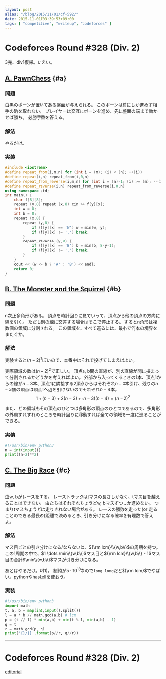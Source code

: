 ```yaml
---
layout: post
alias: "/blog/2015/11/01/cf-592/"
date: 2015-11-01T03:39:53+09:00
tags: [ "competitive", "writeup", "codeforces" ]
---
```


# Codeforces Round #328 (Div. 2)

3完、div1復帰。いえい。

<!-- more -->

## [A. PawnChess](http://codeforces.com/contest/592/problem/A) {#a}

### 問題

白黒のポーンが置いてある盤面が与えられる。
このポーンは前にしか進めず相手の駒を取れない。
プレイヤーは交互にポーンを進め、先に盤面の端まで動かせば勝ち。
必勝手番を答える。

### 解法

やるだけ。

### 実装

``` c++
#include <iostream>
#define repeat_from(i,m,n) for (int i = (m); (i) < (n); ++(i))
#define repeat(i,n) repeat_from(i,0,n)
#define repeat_from_reverse(i,m,n) for (int i = (n)-1; (i) >= (m); --(i))
#define repeat_reverse(i,n) repeat_from_reverse(i,0,n)
using namespace std;
int main() {
    char f[8][8];
    repeat (y,8) repeat (x,8) cin >> f[y][x];
    int w = 8;
    int b = 8;
    repeat (x,8) {
        repeat (y,8) {
            if (f[y][x] == 'W') w = min(w, y);
            if (f[y][x] != '.') break;
        }
        repeat_reverse (y,8) {
            if (f[y][x] == 'B') b = min(b, 8-y-1);
            if (f[y][x] != '.') break;
        }
    }
    cout << (w <= b ? 'A' : 'B') << endl;
    return 0;
}
```


## [B. The Monster and the Squirrel](http://codeforces.com/contest/592/problem/B) {#b}

### 問題

n次正多角形がある。
頂点を時計回りに見ていって、頂点から他の頂点の方向に線を引く。
ただし別の線に交差する場合はそこで停止する。
するとn角形は複数個の領域に分割される。
この領域を、すべて巡るには、最小で何本の境界をまたぐか。

### 解法

実験すると$(n-2)^2$ぽいので、本番中はそれで投げてしまえばよい。


実際領域の数は$(n-2)^2$で正しい。
頂点a, b間の直線が、別の直線が間に挟まって分割されるかどうかを考えればよい。
外部から入ってくるときの$1$本、頂点1からの線が$n-3$本、頂点1に隣接する2頂点からはそれぞれ$n-3$本引け、残りの$n-3$個の頂点は頂点1へ辺を引けないのでそれぞれ$n-4$本。
$$ 1 + (n - 3) + 2 (n - 3) + (n - 3) (n - 4) = (n - 2)^2 $$

また、どの領域もその頂点のひとつは多角形の頂点のひとつであるので、多角形の外周すれすれのところを時計回りに移動すれば全ての領域を一度に巡ることができる。

### 実装

``` python
#!/usr/bin/env python3
n = int(input())
print((n-2)**2)
```

## [C. The Big Race](http://codeforces.com/contest/592/problem/C) {#c}

### 問題

虫w, bがレースをする。
レーストラックはtマスの長さしかなく、tマス目を越えることはできない。
虫たちはそれぞれちょうどw, bマスずつしか進めない。
つまりtマスちょうどは走りきれない場合がある。
レースの勝敗を走った(or 走ることのできる最長の)距離で決めるとき、引き分けになる確率を有理数で答えよ。

### 解法

マス目ごとの引き分けになる/ならないは、${\rm lcm}\\{w,b\\}$の周期を持つ。
この1周期の中で、$1 \dots \min\\{w,b\\}$マス目と${\rm lcm}\\{w,b\\} - 1$マス目の合計$\min\\{w,b\\}$マスが引き分けになる。

あとはやるだけ。$O(1)$。
制約が$5 \cdot 10^{18}$なので`long long`だと${\rm lcm}$でやばい。pythonやhaskellを使おう。

### 実装

``` python
#!/usr/bin/env python3
import math
t, a, b = map(int,input().split())
l = a * b // math.gcd(a,b) # lcm
p = (t // l) * min(a,b) + min(t % l, min(a,b) - 1)
q = t
r = math.gcd(p, q)
print('{}/{}'.format(p//r, q//r))
```


---

# Codeforces Round #328 (Div. 2)

[editorial](http://codeforces.com/blog/entry/21318)
